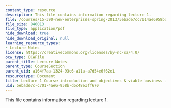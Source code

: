 ```yaml
---
content_type: resource
description: This file contains information regarding lecture 1.
file: /courses/15-390-new-enterprises-spring-2013/5ebade7cc7014ae6958bd5c48e3ff670_MIT15_390S13_lec01.pdf
file_size: 846013
file_type: application/pdf
hide_download: true
hide_download_original: null
learning_resource_types:
- Lecture Notes
license: https://creativecommons.org/licenses/by-nc-sa/4.0/
ocw_type: OCWFile
parent_title: Lecture Notes
parent_type: CourseSection
parent_uid: a164f7aa-1324-93c6-a11a-a7d54e6f62e1
resourcetype: Document
title: Lecture 1 Course introduction and objectives & viable business ideas
uid: 5ebade7c-c701-4ae6-958b-d5c48e3ff670
---
```

This file contains information regarding lecture 1.
